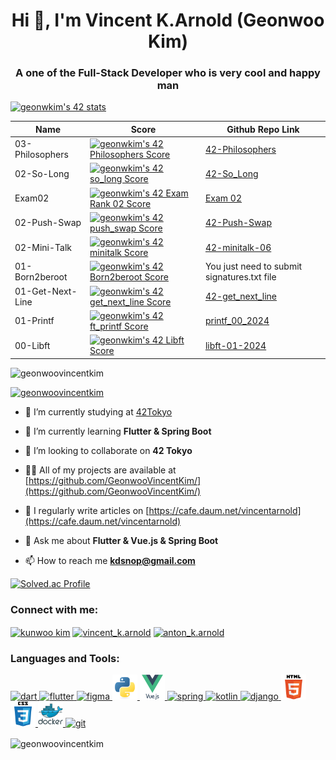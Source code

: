 <h1 align="center">Hi 👋, I'm Vincent K.Arnold (Geonwoo Kim)</h1>
<h3 align="center">A one of the Full-Stack Developer who is very cool and happy man</h3>

[![geonwkim's 42 stats](https://badge.mediaplus.ma/binary/geonwkim)](https://github.com/oakoudad/badge42)

 Name  | Score | Github Repo Link |
| ------------- | ------------- | ------------- |
| 03-Philosophers  | [![geonwkim's 42 Philosophers Score](https://badge42.coday.fr/api/v2/clxybufnz356001p44qyugxf0/project/3749565)](https://github.com/Coday-meric/badge42)  | [42-Philosophers](https://github.com/GeonwooVincentKim/42-Philosopher)  |
| 02-So-Long  | [![geonwkim's 42 so_long Score](https://badge42.coday.fr/api/v2/clxybufnz356001p44qyugxf0/project/3680139)](https://github.com/Coday-meric/badge42)  | [42-So_Long](https://github.com/GeonwooVincentKim/42-So-Long)  |
| Exam02 | [![geonwkim's 42 Exam Rank 02 Score](https://badge42.coday.fr/api/v2/clxybufnz356001p44qyugxf0/project/3665855)](https://github.com/Coday-meric/badge42)  | [Exam 02](https://github.com/GeonwooVincentKim/42-Push-Swap)  |
| 02-Push-Swap  | [![geonwkim's 42 push_swap Score](https://badge42.coday.fr/api/v2/clxybufnz356001p44qyugxf0/project/3666431)](https://github.com/Coday-meric/badge42)  | [42-Push-Swap](https://github.com/GeonwooVincentKim/42-Push-Swap)  |
| 02-Mini-Talk  | [![geonwkim's 42 minitalk Score](https://badge42.coday.fr/api/v2/clxybufnz356001p44qyugxf0/project/3665857)](https://github.com/Coday-meric/badge42)  | [42-minitalk-06](https://github.com/GeonwooVincentKim/42-minitalk-06)  |
| 01-Born2beroot  | [![geonwkim's 42 Born2beroot Score](https://badge42.coday.fr/api/v2/clxybufnz356001p44qyugxf0/project/3651111)](https://github.com/Coday-meric/badge42)  | You just need to submit signatures.txt file  |
| 01-Get-Next-Line  | [![geonwkim's 42 get_next_line Score](https://badge42.coday.fr/api/v2/clxybufnz356001p44qyugxf0/project/3651089)](https://github.com/Coday-meric/badge42)  | [42-get_next_line](https://github.com/GeonwooVincentKim/42-get_next_line)  |
| 01-Printf  | [![geonwkim's 42 ft_printf Score](https://badge42.coday.fr/api/v2/clxybufnz356001p44qyugxf0/project/3651093)](https://github.com/Coday-meric/badge42) | [printf_00_2024](https://github.com/GeonwooVincentKim/printf_00_2024)  |
| 00-Libft  | [![geonwkim's 42 Libft Score](https://badge42.coday.fr/api/v2/clxybufnz356001p44qyugxf0/project/3638330)](https://github.com/Coday-meric/badge42) | [libft-01-2024](https://github.com/GeonwooVincentKim/libft-01-2024)  |

<p align="left"> <img src="https://komarev.com/ghpvc/?username=geonwoovincentkim&label=Profile%20views&color=0e75b6&style=flat" alt="geonwoovincentkim" /> </p>

<p align="left"> <a href="https://github.com/ryo-ma/github-profile-trophy"><img src="https://github-profile-trophy.vercel.app/?username=geonwoovincentkim" alt="geonwoovincentkim" /></a> </p>

- 🔭 I’m currently studying at [42Tokyo](https://42tokyo.jp/)

- 🌱 I’m currently learning **Flutter & Spring Boot**

- 👯 I’m looking to collaborate on **42 Tokyo**

- 👨‍💻 All of my projects are available at [https://github.com/GeonwooVincentKim/](https://github.com/GeonwooVincentKim/)

- 📝 I regularly write articles on [https://cafe.daum.net/vincentarnold](https://cafe.daum.net/vincentarnold)

- 💬 Ask me about **Flutter & Vue.js & Spring Boot**

- 📫 How to reach me **kdsnop@gmail.com**

[![Solved.ac Profile](http://mazassumnida.wtf/api/generate_badge?boj=kdsnop)](https://solved.ac/kdsnop)

<h3 align="left">Connect with me:</h3>
<p align="left">
<a href="https://linkedin.com/in/kunwoo kim" target="blank"><img align="center" src="https://raw.githubusercontent.com/rahuldkjain/github-profile-readme-generator/master/src/images/icons/Social/linked-in-alt.svg" alt="kunwoo kim" height="30" width="40" /></a>
<a href="https://fb.com/vincent_k.arnold" target="blank"><img align="center" src="https://raw.githubusercontent.com/rahuldkjain/github-profile-readme-generator/master/src/images/icons/Social/facebook.svg" alt="vincent_k.arnold" height="30" width="40" /></a>
<a href="https://instagram.com/anton_k.arnold" target="blank"><img align="center" src="https://raw.githubusercontent.com/rahuldkjain/github-profile-readme-generator/master/src/images/icons/Social/instagram.svg" alt="anton_k.arnold" height="30" width="40" /></a>
</p>

<h3 align="left">Languages and Tools:</h3>
<p align="left"> <a href="https://dart.dev" target="_blank" rel="noreferrer"> <img src="https://www.vectorlogo.zone/logos/dartlang/dartlang-icon.svg" alt="dart" width="40" height="40"/> </a><a href="https://flutter.dev" target="_blank" rel="noreferrer"> <img src="https://www.vectorlogo.zone/logos/flutterio/flutterio-icon.svg" alt="flutter" width="40" height="40"/> </a><a href="https://www.figma.com/" target="_blank" rel="noreferrer"> <img src="https://www.vectorlogo.zone/logos/figma/figma-icon.svg" alt="figma" width="40" height="40"/> </a><a href="https://www.python.org" target="_blank" rel="noreferrer"> <img src="https://raw.githubusercontent.com/devicons/devicon/master/icons/python/python-original.svg" alt="python" width="40" height="40"/> </a><a href="https://vuejs.org/" target="_blank" rel="noreferrer"> <img src="https://raw.githubusercontent.com/devicons/devicon/master/icons/vuejs/vuejs-original-wordmark.svg" alt="vuejs" width="40" height="40"/> </a><a href="https://spring.io/" target="_blank" rel="noreferrer"> <img src="https://www.vectorlogo.zone/logos/springio/springio-icon.svg" alt="spring" width="40" height="40"/> </a><a href="https://kotlinlang.org" target="_blank" rel="noreferrer"> <img src="https://www.vectorlogo.zone/logos/kotlinlang/kotlinlang-icon.svg" alt="kotlin" width="40" height="40"/> </a><a href="https://www.djangoproject.com/" target="_blank" rel="noreferrer"> <img src="https://cdn.worldvectorlogo.com/logos/django.svg" alt="django" width="40" height="40"/> </a><a href="https://www.w3.org/html/" target="_blank" rel="noreferrer"> <img src="https://raw.githubusercontent.com/devicons/devicon/master/icons/html5/html5-original-wordmark.svg" alt="html5" width="40" height="40"/> </a><a href="https://www.w3schools.com/css/" target="_blank" rel="noreferrer"> <img src="https://raw.githubusercontent.com/devicons/devicon/master/icons/css3/css3-original-wordmark.svg" alt="css3" width="40" height="40"/> </a>  <a href="https://www.docker.com/" target="_blank" rel="noreferrer"> <img src="https://raw.githubusercontent.com/devicons/devicon/master/icons/docker/docker-original-wordmark.svg" alt="docker" width="40" height="40"/> </a> <a href="https://git-scm.com/" target="_blank" rel="noreferrer"> <img src="https://www.vectorlogo.zone/logos/git-scm/git-scm-icon.svg" alt="git" width="40" height="40"/> </a> </p>

<p><img align="center" src="https://github-readme-streak-stats.herokuapp.com/?user=geonwoovincentkim&" alt="geonwoovincentkim" /></p>

